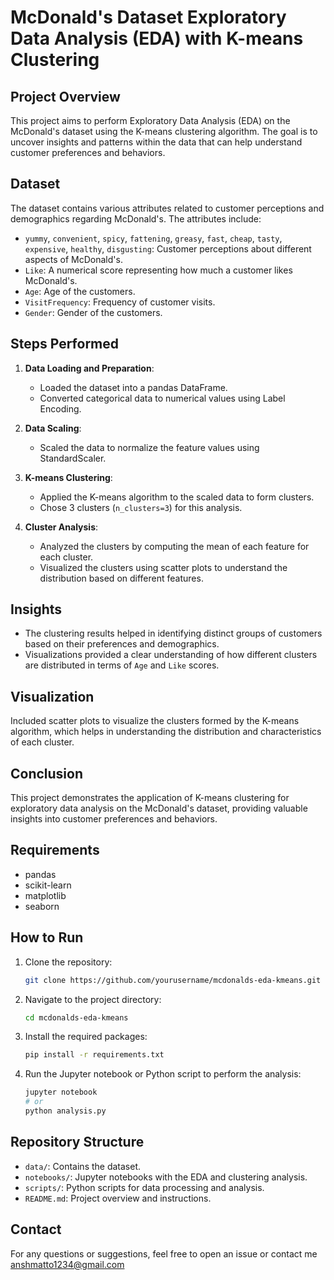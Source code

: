 # McDonald's Dataset Exploratory Data Analysis (EDA) with K-means Clustering
## Project Overview

This project aims to perform Exploratory Data Analysis (EDA) on the McDonald's dataset using the K-means clustering algorithm. The goal is to uncover insights and patterns within the data that can help understand customer preferences and behaviors.

## Dataset

The dataset contains various attributes related to customer perceptions and demographics regarding McDonald's. The attributes include:

- `yummy`, `convenient`, `spicy`, `fattening`, `greasy`, `fast`, `cheap`, `tasty`, `expensive`, `healthy`, `disgusting`: Customer perceptions about different aspects of McDonald's.
- `Like`: A numerical score representing how much a customer likes McDonald's.
- `Age`: Age of the customers.
- `VisitFrequency`: Frequency of customer visits.
- `Gender`: Gender of the customers.

## Steps Performed

1. **Data Loading and Preparation**:
   - Loaded the dataset into a pandas DataFrame.
   - Converted categorical data to numerical values using Label Encoding.

2. **Data Scaling**:
   - Scaled the data to normalize the feature values using StandardScaler.

3. **K-means Clustering**:
   - Applied the K-means algorithm to the scaled data to form clusters.
   - Chose 3 clusters (`n_clusters=3`) for this analysis.

4. **Cluster Analysis**:
   - Analyzed the clusters by computing the mean of each feature for each cluster.
   - Visualized the clusters using scatter plots to understand the distribution based on different features.

## Insights

- The clustering results helped in identifying distinct groups of customers based on their preferences and demographics.
- Visualizations provided a clear understanding of how different clusters are distributed in terms of `Age` and `Like` scores.

## Visualization

Included scatter plots to visualize the clusters formed by the K-means algorithm, which helps in understanding the distribution and characteristics of each cluster.

## Conclusion

This project demonstrates the application of K-means clustering for exploratory data analysis on the McDonald's dataset, providing valuable insights into customer preferences and behaviors.

## Requirements

- pandas
- scikit-learn
- matplotlib
- seaborn

## How to Run

1. Clone the repository:
   ```bash
   git clone https://github.com/yourusername/mcdonalds-eda-kmeans.git
   ```
2. Navigate to the project directory:
   ```bash
   cd mcdonalds-eda-kmeans
   ```
3. Install the required packages:
   ```bash
   pip install -r requirements.txt
   ```
4. Run the Jupyter notebook or Python script to perform the analysis:
   ```bash
   jupyter notebook
   # or
   python analysis.py
   ```

## Repository Structure

- `data/`: Contains the dataset.
- `notebooks/`: Jupyter notebooks with the EDA and clustering analysis.
- `scripts/`: Python scripts for data processing and analysis.
- `README.md`: Project overview and instructions.

## Contact

For any questions or suggestions, feel free to open an issue or contact me anshmatto1234@gmail.com


